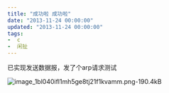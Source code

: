 ```yaml
---
title: "成功啦 成功啦"
date: "2013-11-24 00:00:00"
updated: "2013-11-24 00:00:00"
tags:
-  c
-  闲扯
---
```



已实现发送数据报，发了个arp请求测试

[](/notename/ "archive 20131124")

![image_1bl040ifl1mh5ge8tj21f1kvamm.png-190.4kB][1]

  [1]: http://static.zybuluo.com/zwh8800/l2iif053s8aahjc3r5rtls33/image_1bl040ifl1mh5ge8tj21f1kvamm.png
